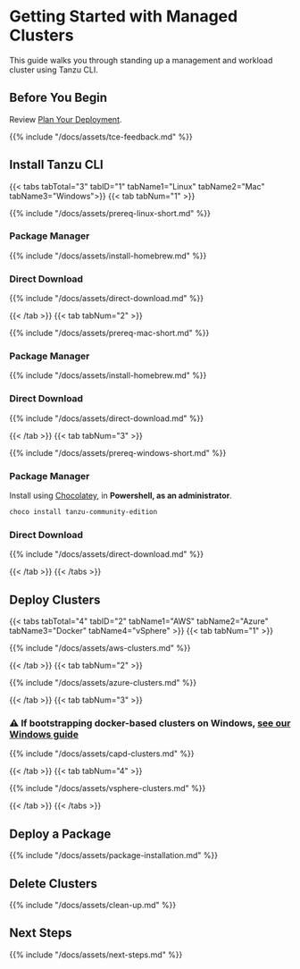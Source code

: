 # Getting Started with Managed Clusters

<!-- markdownlint-disable MD036 -->
<!-- markdownlint-disable MD024 -->

This guide walks you through standing up a management and workload cluster using
Tanzu CLI.

## Before You Begin

Review [Plan Your Deployment](planning).

{{% include "/docs/assets/tce-feedback.md" %}}

## Install Tanzu CLI

{{< tabs tabTotal="3" tabID="1" tabName1="Linux" tabName2="Mac" tabName3="Windows">}}
{{< tab tabNum="1" >}}

{{% include "/docs/assets/prereq-linux-short.md" %}}

### Package Manager

{{% include "/docs/assets/install-homebrew.md" %}}

### Direct Download

{{% include "/docs/assets/direct-download.md" %}}

{{< /tab >}}
{{< tab tabNum="2" >}}

{{% include "/docs/assets/prereq-mac-short.md" %}}

### Package Manager

{{% include "/docs/assets/install-homebrew.md" %}}

### Direct Download

{{% include "/docs/assets/direct-download.md" %}}

{{< /tab >}}
{{< tab tabNum="3" >}}

{{% include "/docs/assets/prereq-windows-short.md" %}}

### Package Manager

Install using [Chocolatey](https://chocolatey.org/install), in **Powershell, as an administrator**.

```sh
choco install tanzu-community-edition
```

### Direct Download

{{% include "/docs/assets/direct-download.md" %}}

{{< /tab >}}
{{< /tabs >}}

## Deploy Clusters

{{< tabs tabTotal="4" tabID="2" tabName1="AWS" tabName2="Azure" tabName3="Docker" tabName4="vSphere" >}}
{{< tab tabNum="1" >}}

{{% include "/docs/assets/aws-clusters.md" %}}

{{< /tab >}}
{{< tab tabNum="2" >}}

{{% include "/docs/assets/azure-clusters.md" %}}

{{< /tab >}}
{{< tab tabNum="3" >}}

### ⚠️ If bootstrapping docker-based clusters on Windows, [see our Windows guide](../ref-windows-capd)

{{% include "/docs/assets/capd-clusters.md" %}}

{{< /tab >}}
{{< tab tabNum="4" >}}

{{% include "/docs/assets/vsphere-clusters.md" %}}

{{< /tab >}}
{{< /tabs >}}

## Deploy a Package

{{% include "/docs/assets/package-installation.md" %}}

## Delete Clusters

{{% include "/docs/assets/clean-up.md" %}}

## Next Steps

{{% include "/docs/assets/next-steps.md" %}}

